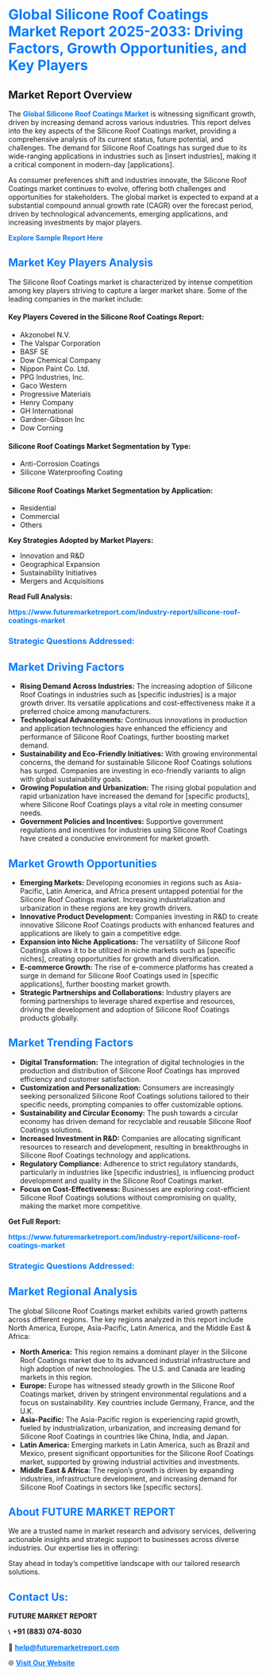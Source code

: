 <h1 style="color: #007BFF;">Global Silicone Roof Coatings Market Report 2025-2033: Driving Factors, Growth Opportunities, and Key Players</h1>

<section id="overview">
<h2>Market Report Overview</h2>
<p>The <a href="https://www.futuremarketreport.com/industry-report/silicone-roof-coatings-market" style="color: #007BFF; text-decoration: none;"><strong>Global Silicone Roof Coatings Market</strong></a> is witnessing significant growth, driven by increasing demand across various industries. This report delves into the key aspects of the Silicone Roof Coatings market, providing a comprehensive analysis of its current status, future potential, and challenges. The demand for Silicone Roof Coatings has surged due to its wide-ranging applications in industries such as [insert industries], making it a critical component in modern-day [applications].</p>
<p>As consumer preferences shift and industries innovate, the Silicone Roof Coatings market continues to evolve, offering both challenges and opportunities for stakeholders. The global market is expected to expand at a substantial compound annual growth rate (CAGR) over the forecast period, driven by technological advancements, emerging applications, and increasing investments by major players.</p>
</section>

<section id="overview">
<p><a href="https://www.futuremarketreport.com/request-sample/reportId=58286" style="color: #007BFF; text-decoration: none;"><strong>Explore Sample Report Here</strong></a></p>
</section>

<section id="key-players">
<h2 style="color: #007BFF;">Market Key Players Analysis</h2>
<p>The Silicone Roof Coatings market is characterized by intense competition among key players striving to capture a larger market share. Some of the leading companies in the market include:</p>
<h4>Key Players Covered in the Silicone Roof Coatings Report:</h4>
<ul><li>Akzonobel N.V.</li><li>The Valspar Corporation</li><li>BASF SE</li><li>Dow Chemical Company</li><li>Nippon Paint Co. Ltd.</li><li>PPG Industries, Inc.</li><li>Gaco Western</li><li>Progressive Materials</li><li>Henry Company</li><li>GH International</li><li>Gardner-Gibson Inc</li><li>Dow Corning</li></ul>
<h4>Silicone Roof Coatings Market Segmentation by Type:</h4>
<ul><li>Anti-Corrosion Coatings</li><li>Silicone Waterproofing Coating</li></ul>

<h4>Silicone Roof Coatings Market Segmentation by Application:</h4>
<ul><li>Residential</li><li>Commercial</li><li>Others</li></ul>
<p><strong>Key Strategies Adopted by Market Players:</strong></p>
<ul>
<li>Innovation and R&D</li>
<li>Geographical Expansion</li>
<li>Sustainability Initiatives</li>
<li>Mergers and Acquisitions</li>
</ul>
</section>

<section>
<p><strong>Read Full Analysis: </strong></p><a href="https://www.futuremarketreport.com/industry-report/silicone-roof-coatings-market" style="color: #007BFF; text-decoration: none;"><strong>https://www.futuremarketreport.com/industry-report/silicone-roof-coatings-market</strong></a>
<h3 style="color: #007BFF;">Strategic Questions Addressed:</h3>
</section>

<section id="driving-factors">
<h2 style="color: #007BFF;">Market Driving Factors</h2>
<ul>
<li><strong>Rising Demand Across Industries:</strong> The increasing adoption of Silicone Roof Coatings in industries such as [specific industries] is a major growth driver. Its versatile applications and cost-effectiveness make it a preferred choice among manufacturers.</li>
<li><strong>Technological Advancements:</strong> Continuous innovations in production and application technologies have enhanced the efficiency and performance of Silicone Roof Coatings, further boosting market demand.</li>
<li><strong>Sustainability and Eco-Friendly Initiatives:</strong> With growing environmental concerns, the demand for sustainable Silicone Roof Coatings solutions has surged. Companies are investing in eco-friendly variants to align with global sustainability goals.</li>
<li><strong>Growing Population and Urbanization:</strong> The rising global population and rapid urbanization have increased the demand for [specific products], where Silicone Roof Coatings plays a vital role in meeting consumer needs.</li>
<li><strong>Government Policies and Incentives:</strong> Supportive government regulations and incentives for industries using Silicone Roof Coatings have created a conducive environment for market growth.</li>
</ul>
</section>

<section id="growth-opportunities">
<h2 style="color: #007BFF;">Market Growth Opportunities</h2>
<ul>
<li><strong>Emerging Markets:</strong> Developing economies in regions such as Asia-Pacific, Latin America, and Africa present untapped potential for the Silicone Roof Coatings market. Increasing industrialization and urbanization in these regions are key growth drivers.</li>
<li><strong>Innovative Product Development:</strong> Companies investing in R&D to create innovative Silicone Roof Coatings products with enhanced features and applications are likely to gain a competitive edge.</li>
<li><strong>Expansion into Niche Applications:</strong> The versatility of Silicone Roof Coatings allows it to be utilized in niche markets such as [specific niches], creating opportunities for growth and diversification.</li>
<li><strong>E-commerce Growth:</strong> The rise of e-commerce platforms has created a surge in demand for Silicone Roof Coatings used in [specific applications], further boosting market growth.</li>
<li><strong>Strategic Partnerships and Collaborations:</strong> Industry players are forming partnerships to leverage shared expertise and resources, driving the development and adoption of Silicone Roof Coatings products globally.</li>
</ul>
</section>

<section id="trending-factors">
<h2 style="color: #007BFF;">Market Trending Factors</h2>
<ul>
<li><strong>Digital Transformation:</strong> The integration of digital technologies in the production and distribution of Silicone Roof Coatings has improved efficiency and customer satisfaction.</li>
<li><strong>Customization and Personalization:</strong> Consumers are increasingly seeking personalized Silicone Roof Coatings solutions tailored to their specific needs, prompting companies to offer customizable options.</li>
<li><strong>Sustainability and Circular Economy:</strong> The push towards a circular economy has driven demand for recyclable and reusable Silicone Roof Coatings solutions.</li>
<li><strong>Increased Investment in R&D:</strong> Companies are allocating significant resources to research and development, resulting in breakthroughs in Silicone Roof Coatings technology and applications.</li>
<li><strong>Regulatory Compliance:</strong> Adherence to strict regulatory standards, particularly in industries like [specific industries], is influencing product development and quality in the Silicone Roof Coatings market.</li>
<li><strong>Focus on Cost-Effectiveness:</strong> Businesses are exploring cost-efficient Silicone Roof Coatings solutions without compromising on quality, making the market more competitive.</li>
</ul>
</section>

<section>
<p><strong>Get Full Report: </strong></p><a href="https://www.futuremarketreport.com/industry-report/silicone-roof-coatings-market" style="color: #007BFF; text-decoration: none;"><strong>https://www.futuremarketreport.com/industry-report/silicone-roof-coatings-market</strong></a>
<h3 style="color: #007BFF;">Strategic Questions Addressed:</h3>
</section>


<section id="regional-analysis">
<h2 style="color: #007BFF;">Market Regional Analysis</h2>
<p>The global Silicone Roof Coatings market exhibits varied growth patterns across different regions. The key regions analyzed in this report include North America, Europe, Asia-Pacific, Latin America, and the Middle East & Africa:</p>
<ul>
<li><strong>North America:</strong> This region remains a dominant player in the Silicone Roof Coatings market due to its advanced industrial infrastructure and high adoption of new technologies. The U.S. and Canada are leading markets in this region.</li>
<li><strong>Europe:</strong> Europe has witnessed steady growth in the Silicone Roof Coatings market, driven by stringent environmental regulations and a focus on sustainability. Key countries include Germany, France, and the U.K.</li>
<li><strong>Asia-Pacific:</strong> The Asia-Pacific region is experiencing rapid growth, fueled by industrialization, urbanization, and increasing demand for Silicone Roof Coatings in countries like China, India, and Japan.</li>
<li><strong>Latin America:</strong> Emerging markets in Latin America, such as Brazil and Mexico, present significant opportunities for the Silicone Roof Coatings market, supported by growing industrial activities and investments.</li>
<li><strong>Middle East & Africa:</strong> The region’s growth is driven by expanding industries, infrastructure development, and increasing demand for Silicone Roof Coatings in sectors like [specific sectors].</li>
</ul>
</section>

<footer>
<h2 style="color: #007BFF;">About FUTURE MARKET REPORT</h2>
<p>We are a trusted name in market research and advisory services, delivering actionable insights and strategic support to businesses across diverse industries. Our expertise lies in offering:</p>

<p>Stay ahead in today’s competitive landscape with our tailored research solutions.</p>

<h2 style="color: #007BFF;">Contact Us:</h2>
<p><strong>FUTURE MARKET REPORT</strong></p>
<p>📞 <strong>+91 (883) 074-8030</strong></p>
<p>📧 <strong><a href="mailto:help@futuremarketreport.com" style="color: #007BFF;">help@futuremarketreport.com</a></strong></p>
<p>🌐 <strong><a href="https://www.futuremarketreport.com/" style="color: #007BFF;">Visit Our Website</a></strong></p>
</footer>